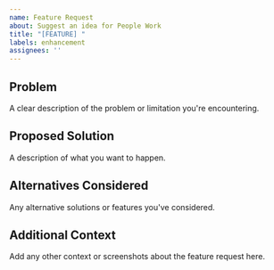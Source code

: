 ```yaml
---
name: Feature Request
about: Suggest an idea for People Work
title: "[FEATURE] "
labels: enhancement
assignees: ''
---
```


## Problem

A clear description of the problem or limitation you're encountering.

## Proposed Solution

A description of what you want to happen.

## Alternatives Considered

Any alternative solutions or features you've considered.

## Additional Context

Add any other context or screenshots about the feature request here.
